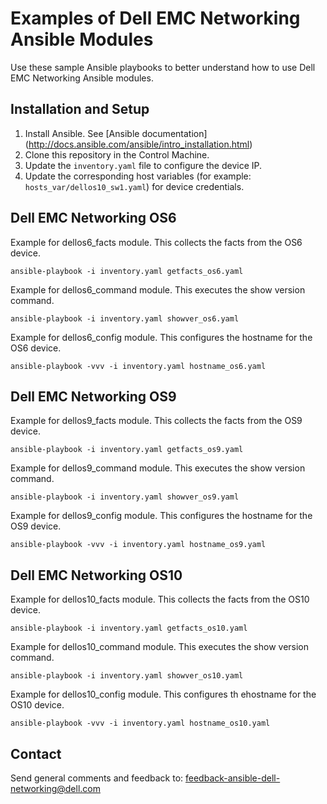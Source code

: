  Examples of Dell EMC Networking Ansible Modules
==================================================

Use these sample Ansible playbooks to better understand how to use Dell EMC Networking Ansible modules.


Installation and Setup
----------------------

1. Install Ansible. See [Ansible documentation] (http://docs.ansible.com/ansible/intro_installation.html)
2. Clone this repository in the Control Machine.
3. Update the ``inventory.yaml`` file to configure the device IP.
4. Update the corresponding host variables (for example: ``hosts_var/dellos10_sw1.yaml``) for device credentials.


Dell EMC Networking OS6
-----------------------

Example for dellos6_facts module. This collects the facts from the OS6 device.

``ansible-playbook -i inventory.yaml getfacts_os6.yaml``

Example for dellos6_command module. This executes the show version command.

``ansible-playbook -i inventory.yaml showver_os6.yaml``

Example for dellos6_config module. This configures the hostname for the OS6 device.

``ansible-playbook -vvv -i inventory.yaml hostname_os6.yaml``


Dell EMC Networking OS9
-----------------------

Example for dellos9_facts module. This collects the facts from the OS9 device.

``ansible-playbook -i inventory.yaml getfacts_os9.yaml``

Example for dellos9_command module. This executes the show version command.

``ansible-playbook -i inventory.yaml showver_os9.yaml``

Example for dellos9_config module. This configures the hostname for the OS9 device.

``ansible-playbook -vvv -i inventory.yaml hostname_os9.yaml``


Dell EMC Networking OS10
------------------------

Example for dellos10_facts module. This collects the facts from the OS10 device.

``ansible-playbook -i inventory.yaml getfacts_os10.yaml``

Example for dellos10_command module. This executes the show version command.

``ansible-playbook -i inventory.yaml showver_os10.yaml``

Example for dellos10_config module. This configures th ehostname for the OS10 device.

``ansible-playbook -vvv -i inventory.yaml hostname_os10.yaml``


Contact
--------
Send general comments and feedback to: feedback-ansible-dell-networking@dell.com
